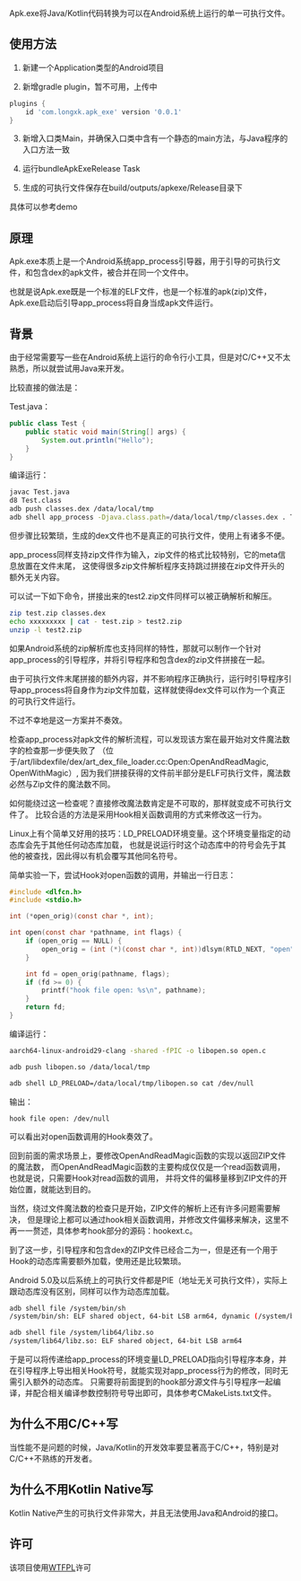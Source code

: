 Apk.exe将Java/Kotlin代码转换为可以在Android系统上运行的单一可执行文件。

## 使用方法
1. 新建一个Application类型的Android项目

2. 新增gradle plugin，暂不可用，上传中

```gradle
plugins {
    id 'com.longxk.apk_exe' version '0.0.1'
}
```

3. 新增入口类Main，并确保入口类中含有一个静态的main方法，与Java程序的入口方法一致

4. 运行bundleApkExeRelease Task

5. 生成的可执行文件保存在build/outputs/apkexe/Release目录下

具体可以参考demo

## 原理
Apk.exe本质上是一个Android系统app_process引导器，用于引导的可执行文件，和包含dex的apk文件，被合并在同一个文件中。

也就是说Apk.exe既是一个标准的ELF文件，也是一个标准的apk(zip)文件，Apk.exe启动后引导app_process将自身当成apk文件运行。

## 背景
由于经常需要写一些在Android系统上运行的命令行小工具，但是对C/C++又不太熟悉，所以就尝试用Java来开发。

比较直接的做法是：

Test.java：
```java
public class Test {
    public static void main(String[] args) {
        System.out.println("Hello");
    }
}
```

编译运行：
```bash
javac Test.java
d8 Test.class
adb push classes.dex /data/local/tmp
adb shell app_process -Djava.class.path=/data/local/tmp/classes.dex . Test
```

但步骤比较繁琐，生成的dex文件也不是真正的可执行文件，使用上有诸多不便。

app_process同样支持zip文件作为输入，zip文件的格式比较特别，它的meta信息放置在文件末尾，
这使得很多zip文件解析程序支持跳过拼接在zip文件开头的额外无关内容。

可以试一下如下命令，拼接出来的test2.zip文件同样可以被正确解析和解压。

```bash
zip test.zip classes.dex
echo xxxxxxxxx | cat - test.zip > test2.zip
unzip -l test2.zip
```

如果Android系统的zip解析库也支持同样的特性，那就可以制作一个针对app_process的引导程序，并将引导程序和包含dex的zip文件拼接在一起。

由于可执行文件末尾拼接的额外内容，并不影响程序正确执行，运行时引导程序引导app_process将自身作为zip文件加载，这样就使得dex文件可以作为一个真正的可执行文件运行。

不过不幸地是这一方案并不奏效。

检查app_process对apk文件的解析流程，可以发现该方案在最开始对文件魔法数字的检查那一步便失败了
（位于/art/libdexfile/dex/art_dex_file_loader.cc:Open:OpenAndReadMagic, OpenWithMagic）,
因为我们拼接获得的文件前半部分是ELF可执行文件，魔法数必然与Zip文件的魔法数不同。

如何能绕过这一检查呢？直接修改魔法数肯定是不可取的，那样就变成不可执行文件了。
比较合适的方法是采用Hook相关函数调用的方式来修改这一行为。

Linux上有个简单又好用的技巧：LD_PRELOAD环境变量。这个环境变量指定的动态库会先于其他任何动态库加载，
也就是说运行时这个动态库中的符号会先于其他的被查找，因此得以有机会覆写其他同名符号。

简单实验一下，尝试Hook对open函数的调用，并输出一行日志：

```c
#include <dlfcn.h>
#include <stdio.h>

int (*open_orig)(const char *, int);

int open(const char *pathname, int flags) {
    if (open_orig == NULL) {
        open_orig = (int (*)(const char *, int))dlsym(RTLD_NEXT, "open");
    }

    int fd = open_orig(pathname, flags);
    if (fd >= 0) {
        printf("hook file open: %s\n", pathname);
    }
    return fd;
}
```

编译运行：
```bash
aarch64-linux-android29-clang -shared -fPIC -o libopen.so open.c

adb push libopen.so /data/local/tmp

adb shell LD_PRELOAD=/data/local/tmp/libopen.so cat /dev/null
```

输出：
```    
hook file open: /dev/null
```

可以看出对open函数调用的Hook奏效了。

回到前面的需求场景上，要修改OpenAndReadMagic函数的实现以返回ZIP文件的魔法数，
而OpenAndReadMagic函数的主要构成仅仅是一个read函数调用，也就是说，只需要Hook对read函数的调用，
并将文件的偏移量移到ZIP文件的开始位置，就能达到目的。

当然，绕过文件魔法数的检查只是开始，ZIP文件的解析上还有许多问题需要解决，
但是理论上都可以通过hook相关函数调用，并修改文件偏移来解决，这里不再一一赘述，具体参考hook部分的源码：hookext.c。

到了这一步，引导程序和包含dex的ZIP文件已经合二为一，但是还有一个用于Hook的动态库需要额外加载，使用还是比较繁琐。

Android 5.0及以后系统上的可执行文件都是PIE（地址无关可执行文件），实际上跟动态库没有区别，同样可以作为动态库加载。

```bash
adb shell file /system/bin/sh
/system/bin/sh: ELF shared object, 64-bit LSB arm64, dynamic (/system/bin/linker64)
```
```bash
adb shell file /system/lib64/libz.so
/system/lib64/libz.so: ELF shared object, 64-bit LSB arm64
```

于是可以将传递给app_process的环境变量LD_PRELOAD指向引导程序本身，并在引导程序上导出相关Hook符号，就能实现对app_process行为的修改，同时无需引入额外的动态库。
只需要将前面提到的hook部分源文件与引导程序一起编译，并配合相关编译参数控制符号导出即可，具体参考CMakeLists.txt文件。

## 为什么不用C/C++写
当性能不是问题的时候，Java/Kotlin的开发效率要显著高于C/C++，特别是对C/C++不熟练的开发者。

## 为什么不用Kotlin Native写
Kotlin Native产生的可执行文件非常大，并且无法使用Java和Android的接口。

## 许可
该项目使用[WTFPL](http://www.wtfpl.net/ "WTFPL LICENSE")许可